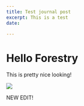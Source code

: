 ```yaml
---
title: Test journal post
excerpt: This is a test
date: 

---
```

# Hello Forestry

This is pretty nice looking!

![](/upload/logo.svg)

NEW EDIT!